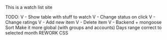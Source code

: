 This is a watch list site

TODO:
V - Show table with stuff to watch
V - Change status on click
V - Change ratings
V - Add new item
V - Delete item
V - Backend + mongoose
Sort
Make it more global (with groups and accounts)
Days range correct to selected month
REWORK CSS